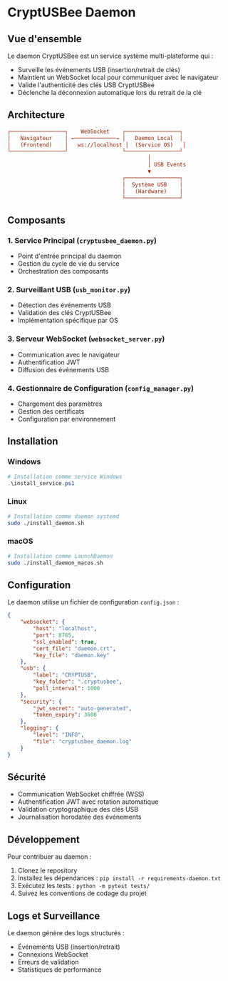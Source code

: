 # CryptUSBee Daemon

## Vue d'ensemble

Le daemon CryptUSBee est un service système multi-plateforme qui :

- Surveille les événements USB (insertion/retrait de clés)
- Maintient un WebSocket local pour communiquer avec le navigateur
- Valide l'authenticité des clés USB CryptUSBee
- Déclenche la déconnexion automatique lors du retrait de la clé

## Architecture

```ini
┌─────────────────┐    WebSocket    ┌─────────────────┐
│   Navigateur    │ ←─────────────→ │   Daemon Local  │
│   (Frontend)    │   ws://localhost │  (Service OS)   │
└─────────────────┘                 └─────────────────┘
                                            │
                                            │ USB Events
                                            ▼
                                    ┌─────────────────┐
                                    │  Système USB    │
                                    │   (Hardware)    │
                                    └─────────────────┘
```

## Composants

### 1. Service Principal (`cryptusbee_daemon.py`)

- Point d'entrée principal du daemon
- Gestion du cycle de vie du service
- Orchestration des composants

### 2. Surveillant USB (`usb_monitor.py`)

- Détection des événements USB
- Validation des clés CryptUSBee
- Implémentation spécifique par OS

### 3. Serveur WebSocket (`websocket_server.py`)

- Communication avec le navigateur
- Authentification JWT
- Diffusion des événements USB

### 4. Gestionnaire de Configuration (`config_manager.py`)

- Chargement des paramètres
- Gestion des certificats
- Configuration par environnement

## Installation

### Windows

```powershell
# Installation comme service Windows
.\install_service.ps1
```

### Linux

```bash
# Installation comme daemon systemd
sudo ./install_daemon.sh
```

### macOS

```bash
# Installation comme LaunchDaemon
sudo ./install_daemon_macos.sh
```

## Configuration

Le daemon utilise un fichier de configuration `config.json` :

```json
{
    "websocket": {
        "host": "localhost",
        "port": 8765,
        "ssl_enabled": true,
        "cert_file": "daemon.crt",
        "key_file": "daemon.key"
    },
    "usb": {
        "label": "CRYPTUSB",
        "key_folder": ".cryptusbee",
        "poll_interval": 1000
    },
    "security": {
        "jwt_secret": "auto-generated",
        "token_expiry": 3600
    },
    "logging": {
        "level": "INFO",
        "file": "cryptusbee_daemon.log"
    }
}
```

## Sécurité

- Communication WebSocket chiffrée (WSS)
- Authentification JWT avec rotation automatique
- Validation cryptographique des clés USB
- Journalisation horodatée des événements

## Développement

Pour contribuer au daemon :

1. Clonez le repository
2. Installez les dépendances : `pip install -r requirements-daemon.txt`
3. Exécutez les tests : `python -m pytest tests/`
4. Suivez les conventions de codage du projet

## Logs et Surveillance

Le daemon génère des logs structurés :

- Événements USB (insertion/retrait)
- Connexions WebSocket
- Erreurs de validation
- Statistiques de performance
